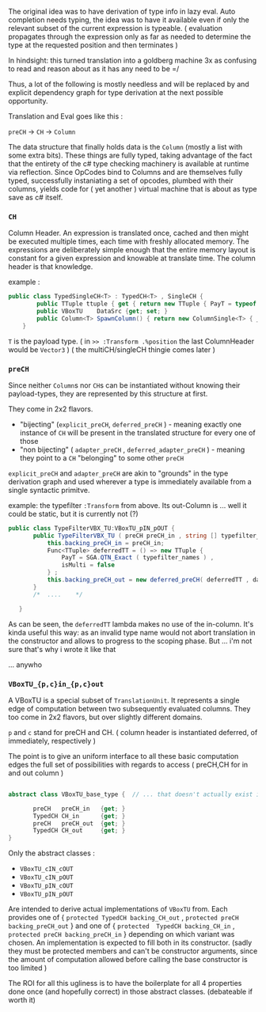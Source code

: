 
The original idea was to have derivation of type info in lazy eval.
Auto completion needs typing, the idea was to have it available even if only the relevant subset of the current expression is typeable.
( evaluation propagates through the expression only as far as needed to determine the type at the requested position and then terminates ) 

In hindsight: this turned translation into a goldberg machine 3x as confusing to read and reason about as it has any need to be =/ 

Thus, a lot of the following is mostly needless and will be replaced by and explicit dependency graph for type derivation at the next possible opportunity.

Translation and Eval goes like this : 

`preCH` -> `CH` -> `Column`

The data structure that finally holds data is the `Column` (mostly a list with some extra bits). These things are fully typed, taking advantage of the fact that the entirety of the c# type checking machinery is available at runtime via reflection.
Since OpCodes bind to Columns and are themselves fully typed, successfully instaniating a set of opcodes, plumbed with their columns, yields code for ( yet another ) virtual machine that is about as type save as c# itself.

### `CH`

Column Header.
An expression is translated once, cached and then might be executed multiple times, each time with freshly allocated memory.
The expressions are deliberately simple enough that the entire memory layout is constant for a given expression and knowable at translate time.
The column header is that knowledge.

example : 
```csharp
public class TypedSingleCH<T> : TypedCH<T> , SingleCH {
        public TTuple ttuple { get { return new TTuple { PayT = typeof (T) , isMulti = false } ; } }
        public VBoxTU    DataSrc {get; set; }  
        public Column<T> SpawnColumn() { return new ColumnSingle<T> { _CH = this }; } 
    }
```

`T` is the payload type. ( in  `>> :Transform .%position` the last ColumnHeader would be `Vector3` )
( the multiCH/singleCH thingie comes later ) 


### `preCH`

Since neither `Column`s nor `CH`s can be instantiated without knowing their payload-types, they are represented by this structure at first.

They come in 2x2 flavors.
- "bijecting" (`explicit_preCH`, `deferred_preCH` ) - meaning exactly one instance of `CH` will be present in the translated structure for every one of those 
- "non bijecting" ( `adapter_preCH` , `deferred_adapter_preCH` ) - meaning they point to a `CH` "belonging" to some other `preCH` 

`explicit_preCH` and `adapter_preCH` are akin to "grounds" in the type derivation graph and used wherever a type is immediately available from a single syntactic primitve.

example: the typefilter `:Transform` from above.
Its out-Column is ... well it could be static, but it is currently not (?) 

```csharp
public class TypeFilterVBX_TU:VBoxTU_pIN_pOUT {
       public TypeFilterVBX_TU ( preCH preCH_in , string [] typefilter_names ) {
           this.backing_preCH_in = preCH_in;
           Func<TTuple> deferredTT = () => new TTuple {
               PayT = SGA.QTN_Exact ( typefilter_names ) ,   
               isMulti = false
           } ;
           this.backing_preCH_out = new deferred_preCH( deferredTT , dataSrc: this ) ;
       }
       /*  ....    */ 

   }
```

As can be seen, the `deferredTT` lambda makes no use of the in-column. 
It's kinda useful this way: as an invalid type name would not abort translation in the constructor and allows to progress to the scoping phase. But ... i'm not sure that's why i wrote it like that 

... anywho 


### `VBoxTU_{p,c}in_{p,c}out`

A VBoxTU is a special subset of `TranslationUnit`.
It represents a single edge of computation between two subsequently evaluated columns.
They too come in 2x2 flavors, but over slightly different domains.

`p` and `c` stand for preCH and CH. ( column header is instantiated deferred, of immediately, respectively ) 

The point is to give an uniform interface to all these basic computation edges the full set of possibilities with regards to access ( preCH,CH for in and out column ) 

```csharp

abstract class VBoxTU_base_type {  // ... that doesn't actually exist in this form because of type system limitations 

       preCH   preCH_in   {get; }
       TypedCH CH_in      {get; }
       preCH   preCH_out  {get; }
       TypedCH CH_out     {get; }
} 

```

Only the abstract classes : 

- `VBoxTU_cIN_cOUT`
- `VBoxTU_cIN_pOUT`
- `VBoxTU_pIN_cOUT`
- `VBoxTU_pIN_pOUT`

Are intended to derive actual implementations of `VBoxTU` from.
Each provides one of { `protected TypedCH backing_CH_out` , `protected preCH backing_preCH_out` }
and one of           { `protected  TypedCH backing_CH_in` , `protected preCH backing_preCH_in` } 
depending on which variant was chosen.
An implementation is expected to fill both in its constructor. 
(sadly they must be protected members and can't be constructor arguments, since the amount of computation allowed before calling the base constructor is too limited ) 

The ROI for all this ugliness is to have the boilerplate for all 4 properties done once (and hopefully correct) in those abstract classes. 
(debateable if worth it) 





